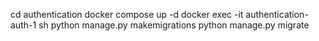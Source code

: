 cd authentication
docker compose up -d
docker exec -it authentication-auth-1 sh
python manage.py makemigrations
python manage.py migrate